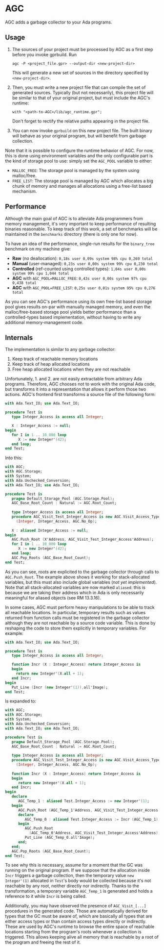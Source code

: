 # AGC
AGC adds a garbage collector to your Ada programs.

## Usage

1. The sources of your project must be processed by AGC as a first step before
   you invoke gprbuild. Run
   ```
   agc -P <project_file.gpr> --output-dir <new-project-dir>
   ```
   This will generate a new set of sources in the directory specified by `<new-project-dir>`.
   
2. Then, you must write a new project file that can compile the set of generated sources.
   Typically (but not necessarily), this project file will be similar to that of your original project,
   but must include the AGC's runtime:
   ```
   with "<path-to-AGC>/lib/agc_runtime.gpr";
   ```
   Don't forget to rectify the relative paths appearing in the project file.
   
3. You can now invoke `gprbuild` on this new project file. The built binary will behave as your original program, but will benefit from garbage collection.

Note that it is possible to configure the runtime behavior of AGC. For now, this is done using environment variables and the only configurable part is the kind of storage pool to use: simply set the `AGC_POOL` variable to either:
* `MALLOC_FREE`: The storage pool is managed by the system using malloc/free.
* `FREE_LIST`: The storage pool is managed by AGC which allocates a big chunk of memory and manages all allocations using a free-list based mechanism.

## Performance

Although the main goal of AGC is to alleviate Ada programmers from memory management, it's very important to keep performance of resulting binaries reasonable. To keep track of this work, a set of benchmarks will be maintained in the `benchmarks` directory (there is only one for now).

To have an idea of the performance, single-run results for the `binary_tree` benchmark on my machine give:

* **Raw** (no deallocation):                              `0,18s user 0,09s system 98% cpu 0,269 total`
* **Manual** (user-managed):                              `0,23s user 0,00s system 99% cpu 0,230 total`
* **Controlled** (ref-counted using controlled types):    `1,04s user 0,00s system 99% cpu 1,044 total`
* **AGC** with `AGC_POOL=MALLOC_FREE`:                    `0,43s user 0,00s system 97% cpu 0,438 total`
* **AGC** with `AGC_POOL=FREE_LIST`:                      `0,25s user 0,01s system 95% cpu 0,276 total`

As you can see AGC's performance using its own free-list based storage pool gives results on-par with manually managed memory, and even the malloc/free-based storage pool yields better performance than a controlled-types based implementation, without having to write any additional memory-management code.

## Internals

The implementation is similar to any garbage collector:
1. Keep track of reachable memory locations
2. Keep track of heap allocated locations
3. Free heap allocated locations when they are not reachable

Unfortunately, 1. and 2. are not easily extractable from arbitrary Ada programs. Therefore, AGC chooses not to work with the original Ada code, but transforms it into a representation that allows it perform those two actions. AGC's frontend first transforms a source file of the following form:

```ada
with Ada.Text_IO; use Ada.Text_IO;

procedure Test is
   type Integer_Access is access all Integer;

   X : Integer_Access := null;
begin
   for I in 1 .. 10_000 loop
      X := new Integer'(42);
   end loop;
end Test;
```

Into this:

```ada
with AGC;
with AGC.Storage;
with System;
with Ada.Unchecked_Conversion;
with Ada.Text_IO; use Ada.Text_IO;

procedure Test is
   pragma Default_Storage_Pool (AGC.Storage.Pool);
   AGC_Base_Root_Count : Natural := AGC.Root_Count;
   
   type Integer_Access is access all Integer;
   procedure AGC_Visit_Test_Integer_Access is new AGC.Visit_Access_Type
     (Integer, Integer_Access, AGC.No_Op);
     
   X : aliased Integer_Access := null;
begin
   AGC.Push_Root (X'Address, AGC_Visit_Test_Integer_Access'Address);
   for I in 1 .. 10_000 loop
      X := new Integer'(42);
   end loop;
   AGC.Pop_Roots (AGC_Base_Root_Count);
end Test;

```

As you can see, roots are explicited to the garbage collector through calls to `AGC.Push_Root`. The example above shows it working for stack-allocated variables, but this must also include global variables (_not yet implemented_). Note that all stack-allocated variables are now marked `aliased`: this is because we are taking their address which in Ada is only necessarily meaningful for aliased objects (see RM 13.3.16).

In some cases, AGC must perform heavy manipulations to be able to track all reachable locations. In particular, temporary results such as values returned from function calls must be registered in the garbage collector although they are not reachable by a source code variable. This is done by reshaping the code to store them explicitly in temporary variables. For example:

```ada
with Ada.Text_IO; use Ada.Text_IO;

procedure Test is
   type Integer_Access is access all Integer;

   function Incr (X : Integer_Access) return Integer_Access is
   begin
     return new Integer'(X.all + 1);
   end Incr;
begin
   Put_Line (Incr (new Integer'(1)).all'Image);
end Test;
```

Is expanded to:

```ada
with AGC;
with AGC.Storage;
with System;
with Ada.Unchecked_Conversion;
with Ada.Text_IO; use Ada.Text_IO;

procedure Test is
   pragma Default_Storage_Pool (AGC.Storage.Pool);
   AGC_Base_Root_Count : Natural := AGC.Root_Count;
   
   type Integer_Access is access all Integer;
   procedure AGC_Visit_Test_Integer_Access is new AGC.Visit_Access_Type
     (Integer, Integer_Access, AGC.No_Op);
     
   function Incr (X : Integer_Access) return Integer_Access is
   begin
      return new Integer'(X.all + 1);
   end Incr;
begin
   declare
      AGC_Temp_1 : aliased Test.Integer_Access := new Integer'(1);
   begin
      AGC.Push_Root (AGC_Temp_1'Address, AGC_Visit_Test_Integer_Access'Address);
      declare
         AGC_Temp_0 : aliased Test.Integer_Access := Incr (AGC_Temp_1);
      begin
         AGC.Push_Root
           (AGC_Temp_0'Address, AGC_Visit_Test_Integer_Access'Address);
         Put_Line (AGC_Temp_0.all'Image);
      end;
   end;
   AGC.Pop_Roots (AGC_Base_Root_Count);
end Test;
```

To see why this is necessary, assume for a moment that the GC was running on the original program. If we suppose that the allocation inside `Incr` triggers a garbage collection, then the temporary value `new Integer'(1)` allocated in `Test`'s body would be collected because it's not reachable by any root, neither directly nor indirectly. Thanks to the transformation, a temporary variable `AGC_Temp_1` is generated and holds a reference to it while `Incr` is being called.

Additionally, you may have observed the presence of `AGC_Visit_[...]` procedures in the generated code. Those are automatically derived for types that the GC must be aware of, which are basically all types that are either access types or than contain access types directly or indirectly. These are used by AGC's runtime to browse the entire space of reachable locations starting from the program's roots whenever a collection is triggered. This allows keeping alive all memory that is reachable by a root of the program and freeing the rest of it.
